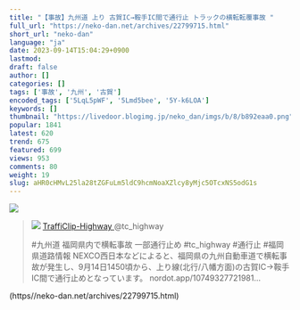 ```yaml
---
title: "【事故】九州道 上り 古賀IC→鞍手IC間で通行止 トラックの横転転覆事故 "
full_url: "https://neko-dan.net/archives/22799715.html"
short_url: "neko-dan"
language: "ja"
date: 2023-09-14T15:04:29+0900
lastmod: 
draft: false
author: []
categories: []
tags: ['事故', '九州', '古賀']
encoded_tags: ['5LqL5pWF', '5Lmd5bee', '5Y-k6LOA']
keywords: []
thumbnail: "https://livedoor.blogimg.jp/neko_dan/imgs/b/8/b892eaa0.png"
popular: 1841
latest: 620
trend: 675
featured: 699
views: 953
comments: 80
weight: 19
slug: aHR0cHMvL25la28tZGFuLm5ldC9hcmNoaXZlcy8yMjc5OTcxNS5odG1s
---
```


![](https://livedoor.blogimg.jp/neko_dan/imgs/b/8/b892eaa0.png)

<blockquote id='twibodyh1zCDvfZac'> <p> <img src='https//livedoor.blogimg.jp/neko_dan/imgs/0/d/0de726a1.jpg'> <a href='https//twitter.com/tc_highway/status/1702200921831469438' target='_blank'>TraffiClip-Highway </a> @tc_highway </p> <p id='twitexth1zCDvfZac'> #九州道 福岡県内で横転事故 一部通行止め #tc_highway #通行止 #福岡県道路情報 NEXCO西日本などによると、福岡県の九州自動車道で横転事故が発生し、9月14日1450頃から、上り線(北行/八幡方面)の古賀IC→鞍手IC間で通行止めとなっています。 nordot.app/10749327721981… </p> <p> <a href='https//twitter.com/tc_highway/status/1702200921831469438' target='_blank'></a> </p> </blockquote> 

(https//neko-dan.net/archives/22799715.html)
